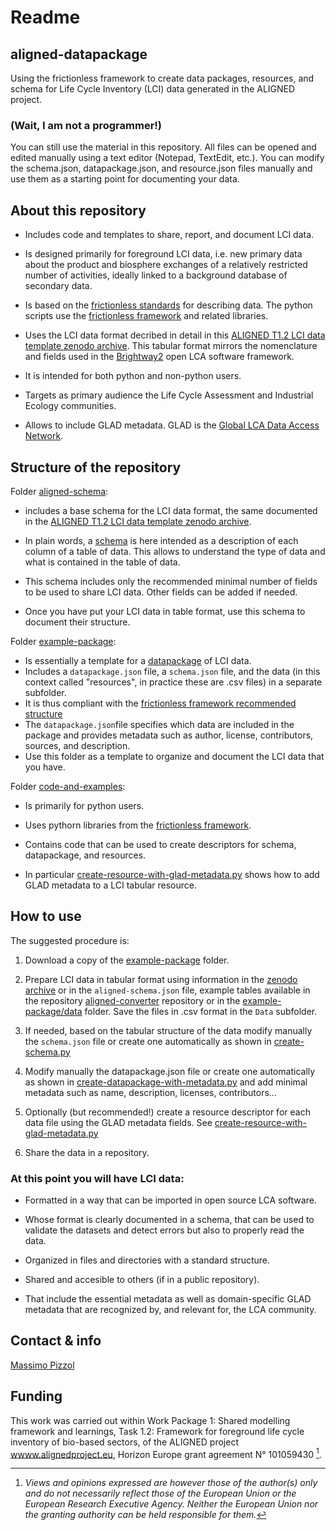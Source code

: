 # Readme

## aligned-datapackage

Using the frictionless framework to create data packages, resources, and schema for Life Cycle Inventory (LCI) data generated in the ALIGNED project.


### (Wait, I am not a programmer!)

You can still use the material in this repository. All files can be opened and edited manually using a text editor (Notepad, TextEdit, etc.). You can modify the schema.json, datapackage.json, and resource.json files manually and use them as a starting point for documenting your data.

## About this repository


- Includes code and templates to share, report, and document LCI data. 

- Is designed primarily for foreground LCI data, i.e. new primary data about the product and biosphere exchanges of a relatively restricted number of activities, ideally linked to a background database of secondary data. 

- Is based on the [frictionless standards](https://specs.frictionlessdata.io/) for describing data. The python scripts use the [frictionless framework](https://framework.frictionlessdata.io/) and related libraries.

- Uses the LCI data format decribed in detail in this [ALIGNED T1.2 LCI data template zenodo archive](https://doi.org/10.5281/zenodo.10843472). This tabular format mirrors the nomenclature and fields used in the [Brightway2](https://docs.brightway.dev/en/latest/) open LCA software framework.

- It is intended for both python and non-python users.

- Targets as primary audience the Life Cycle Assessment and Industrial Ecology communities. 

- Allows to include GLAD metadata. GLAD is the [Global LCA Data Access Network](https://www.globallcadataaccess.org/).


## Structure of the repository


Folder [aligned-schema](https://github.com/massimopizzol/aligned-datapackage/tree/main/aligned-schema): 

- includes a base schema for the LCI data format, the same documented in the [ALIGNED T1.2 LCI data template zenodo archive](https://doi.org/10.5281/zenodo.10843472).

-  In plain words, a [schema](https://specs.frictionlessdata.io/table-schema/#concepts) is here intended as a description of each column of a table of data. This allows to understand the type of data and what is contained in the table of data. 

-  This schema includes only the recommended minimal number of fields to be used to share LCI data. Other fields can be added if needed.

-  Once you have put your LCI data in table format, use this schema to document their structure.

Folder [example-package](https://github.com/massimopizzol/aligned-datapackage/tree/main/example-package):

- Is essentially a template for a [datapackage](https://specs.frictionlessdata.io/data-package/#language) of LCI data.
- Includes a ```datapackage.json``` file, a ```schema.json``` file, and the data (in this context called "resources", in practice these are .csv files) in a separate subfolder. 
- It is thus compliant with the [frictionless framework recommended structure](https://specs.frictionlessdata.io/data-package/#illustrative-structure)
- The ```datapackage.json```file specifies which data are included in the package and provides metadata such as author, license, contributors, sources, and description.
- Use this folder as a template to organize and document the LCI data that you have.


Folder [code-and-examples](https://github.com/massimopizzol/aligned-datapackage/tree/main/code-and-examples):

- Is primarily for python users.

- Uses pythorn libraries from the [frictionless framework](https://framework.frictionlessdata.io/). 

- Contains code that can be used to create descriptors for schema, datapackage, and resources.

- In particular [create-resource-with-glad-metadata.py](https://github.com/massimopizzol/aligned-datapackage/blob/main/code-and-examples/create-resource-with-glad-metadata.py) shows how to add GLAD metadata to a LCI tabular resource.

## How to use

The suggested procedure is:

1. Download a copy of the [example-package](https://github.com/massimopizzol/aligned-datapackage/tree/main/example-package) folder. 

2. Prepare LCI data in tabular format using information in the [zenodo archive]() or in the ```aligned-schema.json``` file, example tables available in the repository [aligned-converter](https://github.com/massimopizzol/aligned-converter) repository or in the [example-package/data](https://github.com/massimopizzol/aligned-datapackage/tree/main/example-package/data) folder. Save the files in .csv format in the ```Data``` subfolder.

4. If needed, based on the tabular structure of the data modify manually the ```schema.json``` file or create one automatically as shown in [create-schema.py](https://github.com/massimopizzol/aligned-datapackage/blob/main/code-and-examples/create-schema.py)

5. Modify manually the datapackage.json file or create one automatically as shown in [create-datapackage-with-metadata.py](https://github.com/massimopizzol/aligned-datapackage/blob/main/code-and-examples/create-datapackage-with-metadata.py) and add minimal metadata such as name, description, licenses, contributors... 

6. Optionally (but recommended!) create a resource descriptor for each data file using the GLAD metadata fields. See [create-resource-with-glad-metadata.py](https://github.com/massimopizzol/aligned-datapackage/blob/main/code-and-examples/create-resource-with-glad-metadata.py)

7. Share the data in a repository.


### At this point you will have LCI data:

- Formatted in a way that can be imported in open source LCA software. 

- Whose format is clearly documented in a schema, that can be used to validate the datasets and detect errors but also to properly read the data.

- Organized in files and directories with a standard structure.

- Shared and accesible to others (if in a public repository).

- That include the essential metadata as well as domain-specific GLAD metadata that are recognized by, and relevant for, the LCA community.


## Contact & info

[Massimo Pizzol](mailto:massimo@plan.aau.dk)

## Funding

This work was carried out within Work Package 1: Shared modelling framework and learnings, Task 1.2: Framework for foreground life cycle inventory of bio-based sectors, of the ALIGNED project [wwww.alignedproject.eu](wwww.alignedproject.eu), Horizon Europe grant agreement N° 101059430 [^1].

[^1]: _Views and opinions expressed are however those of the author(s) only and do not necessarily reflect those of the European Union or the European Research Executive Agency. Neither the European Union nor the granting authority can be held responsible for them._
